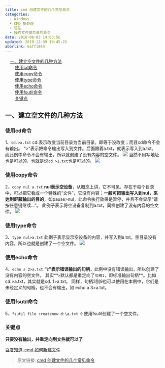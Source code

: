 ```yaml
---
title: cmd 创建文件的几个常见命令
categories: 
  - Windows
  - CMD 批处理
  - 语法
  - 操作文件或目录的命令
date: 2018-08-03 14:03:56
updated: 2019-12-09 19:45:23
abbrlink: 6aff1849
---
```

<div id='my_toc'>&nbsp;&nbsp;&nbsp;&nbsp;<a href="/blog/6aff1849/#一、建立空文件的几种方法">一、建立空文件的几种方法</a><br/>&nbsp;&nbsp;&nbsp;&nbsp;&nbsp;&nbsp;&nbsp;&nbsp;<a href="/blog/6aff1849/#使用cd命令">使用cd命令</a><br/>&nbsp;&nbsp;&nbsp;&nbsp;&nbsp;&nbsp;&nbsp;&nbsp;<a href="/blog/6aff1849/#使用copy命令">使用copy命令</a><br/>&nbsp;&nbsp;&nbsp;&nbsp;&nbsp;&nbsp;&nbsp;&nbsp;<a href="/blog/6aff1849/#使用type命令">使用type命令</a><br/>&nbsp;&nbsp;&nbsp;&nbsp;&nbsp;&nbsp;&nbsp;&nbsp;<a href="/blog/6aff1849/#使用echo命令">使用echo命令</a><br/>&nbsp;&nbsp;&nbsp;&nbsp;&nbsp;&nbsp;&nbsp;&nbsp;<a href="/blog/6aff1849/#使用fsutil命令">使用fsutil命令</a><br/>&nbsp;&nbsp;&nbsp;&nbsp;&nbsp;&nbsp;&nbsp;&nbsp;<a href="/blog/6aff1849/#关键点">关键点</a><br/></div><!--more-->
<script>if (navigator.platform.search('arm')==-1){document.getElementById('my_toc').style.display = 'none';}
var e,p = document.getElementsByTagName('p');while (p.length>0) {e = p[0];e.parentElement.removeChild(e);}
</script>

<!--end-->
## 一、建立空文件的几种方法 ##
### 使用cd命令 ###
1、`cd.>a.txt`
cd.表示改变当前目录为当前目录，即等于没改变；而且cd命令不会有输出。
“>”表示把命令输出写入到文件。后面跟着a.txt，就表示写入到a.txt。
而此例中命令不会有输出，所以就创建了没有内容的空文件。
![](https://i.imgur.com/jLjCU4z.png)
当然不用写地址也是可以的，也就是说`cd >1.txt`也是可以的。
![](https://i.imgur.com/s914p7I.png)
### 使用copy命令 ###
2、`copy nul a.txt`
**nul表示空设备**，从概念上讲，它不可见，存在于每个目录中，可以把它看成一个特殊的“文件”，它没有内容；**一般可把输出写入到nul，来达到屏蔽输出的目的**，如pause>nul，此命令执行效果是暂停，并且不会显示“请按任意键继续…”。
此例子表示将空设备复制到a.txt，同样创建了没有内容的空文件。
![](https://i.imgur.com/IMKmwSW.png)
### 使用type命令 ###
3、`type nul>a.txt`
此例子表示显示空设备的内容，并写入到a.txt。空目录没有内容，所以也就是创建了一个空文件。
![](https://i.imgur.com/gvC4DMB.png)
### 使用echo命令 ###
4、`echo a 2>a.txt`
**“`2`”表示错误输出的句柄**，此例中没有错误输出，所以创建了没有内容的空文件。
其实**`>`默认都是重定向了`句柄1`，即标准输出句柄**。比如cd.>a.txt，其实就是cd. 1>a.txt。
同样，句柄3到9也可以使用在本例中，它们是未经定义的句柄，也不会有输出，如
echo a 3>a.txt。
### 使用fsutil命令 ###
5、`fsutil file createnew d:\a.txt 0`
使用fsutil创建了一个空文件。
### 关键点 ###
**只要没有输出，并重定向到文件就可以了**

[百度知道-cmd 如何新建文件](https://zhidao.baidu.com/question/277563240.html)

>原文链接: [cmd 创建文件的几个常见命令](https://lanlan2017.github.io/blog/6aff1849/)
